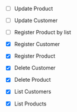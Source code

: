 - [ ] Update Product
- [ ] Update Customer
- [ ] Register Product by list

- [x] Register Customer
- [x] Register Product

- [x] Delete Customer
- [x] Delete Product

- [x] List Customers
- [x] List Products



